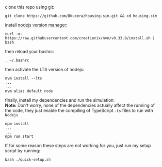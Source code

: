 clone this repo using git:
```
git clone https://github.com/Bkucera/housing-sim.git && cd housing-sim
```

install [nodejs version manager](https://github.com/creationix/nvm):
```
curl -o- https://raw.githubusercontent.com/creationix/nvm/v0.33.8/install.sh | bash
```

then reload your bashrc:
```
. ~/.bashrc
```

then activate the LTS version of nodejs:
```
nvm install --lts
...
...
nvm alias default node
```

finally, install my dependencies and run the simulation:  
**Note:** Don't worry, none of the dependencies actually affect the running of the code, they just enable the compiling of TypeScript `.ts` files to run with `Nodejs`
```
npm install
...
...
npm run start
```

If for some reason these steps are not working for you, just run my setup script by running:
```shell
bash ./quick-setup.sh
```